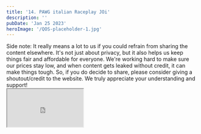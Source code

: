 ```yaml
---
title: '14. PAWG italian Raceplay JOi'
description: ''
pubDate: 'Jan 25 2023'
heroImage: '/QOS-placeholder-1.jpg'
---
```

<div class="video_paragraph_header"> Side note: It really means a lot to us if you could refrain from sharing the content elsewhere. It's not just about privacy, but it also helps us keep things fair and affordable for everyone. We're working hard to make sure our prices stay low, and when content gets leaked without credit, it can make things tough. So, if you do decide to share, please consider giving a shoutout/credit to the website. We truly appreciate your understanding and support!</div>

<iframe src="https://drive.google.com/file/d/1c_2CKPPZ1o3-rrJQ60X99xUQR8-g7BPA/preview" width="200" height="100" allow="autoplay" allowfullscreen="allowfullscreen" style="
"></iframe>

<br>
<br>
<!---<a class="read_more" href="https://drive.google.com/file/d/1c_2CKPPZ1o3-rrJQ60X99xUQR8-g7BPA/view?usp=sharing">Download</a>--->